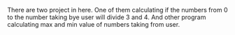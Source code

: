 There are two project in here. One of them calculating if the numbers from 0 to the number taking bye user will divide 3 and 4. And other program calculating max and min value of numbers taking from user.
